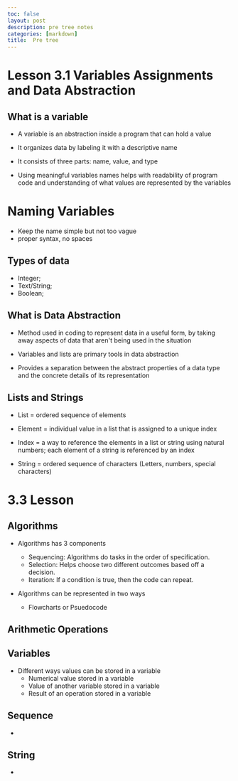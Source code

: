 ```yaml
---
toc: false
layout: post
description: pre tree notes
categories: [markdown]
title:  Pre tree
---
```


# Lesson 3.1 Variables Assignments and Data Abstraction

## What is a variable

- A variable is an abstraction inside a program that can hold a value

- It organizes data by labeling it with a descriptive name

- It consists of three parts: name, value, and type

- Using meaningful variables names helps with readability of program code and understanding of what values are represented by the variables



# Naming Variables

- Keep the name simple but not too vague
- proper syntax, no spaces


## Types of data

- Integer;
- Text/String;
- Boolean;

## What is Data Abstraction

- Method used in coding to represent data in a useful form, by taking away aspects of data that aren't being used in the situation

- Variables and lists are primary tools in data abstraction

- Provides a separation between the abstract properties of a data type and the concrete details of its representation


## Lists and Strings

- List = ordered sequence of elements

- Element = individual value in a list that is assigned to a unique index
- Index = a way to reference the elements in a list or string using natural numbers; each element of a string is referenced by an index
- String = ordered sequence of characters (Letters, numbers, special characters)


# 3.3 Lesson

## Algorithms

- Algorithms has 3 components

    - Sequencing: Algorithms do tasks in the order of specification.
    - Selection: Helps choose two different outcomes based off a decision.
    - Iteration: If a condition is true, then the code can repeat.

- Algorithms can be represented in two ways

    - Flowcharts or Psuedocode

## Arithmetic Operations

## Variables

- Different ways values can be stored in a variable
    - Numerical value stored in a variable
    - Value of another variable stored in a variable
    - Result of an operation stored in a variable

## Sequence

- 

## String

- 